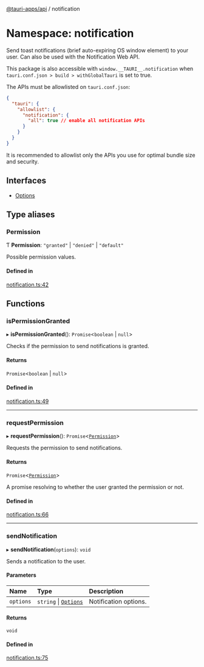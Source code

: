 [@tauri-apps/api](../index.md) / notification

# Namespace: notification

Send toast notifications (brief auto-expiring OS window element) to your user.
Can also be used with the Notification Web API.

This package is also accessible with `window.__TAURI__.notification` when `tauri.conf.json > build > withGlobalTauri` is set to true.

The APIs must be allowlisted on `tauri.conf.json`:
```json
{
  "tauri": {
    "allowlist": {
      "notification": {
        "all": true // enable all notification APIs
      }
    }
  }
}
```
It is recommended to allowlist only the APIs you use for optimal bundle size and security.

## Interfaces

- [Options](../interfaces/notification.Options.md)

## Type aliases

### Permission

Ƭ **Permission**: ``"granted"`` \| ``"denied"`` \| ``"default"``

Possible permission values.

#### Defined in

[notification.ts:42](https://github.com/tauri-apps/tauri/blob/fe0cfea/tooling/api/src/notification.ts#L42)

## Functions

### isPermissionGranted

▸ **isPermissionGranted**(): `Promise`<`boolean` \| ``null``\>

Checks if the permission to send notifications is granted.

#### Returns

`Promise`<`boolean` \| ``null``\>

#### Defined in

[notification.ts:49](https://github.com/tauri-apps/tauri/blob/fe0cfea/tooling/api/src/notification.ts#L49)

___

### requestPermission

▸ **requestPermission**(): `Promise`<[`Permission`](notification.md#permission)\>

Requests the permission to send notifications.

#### Returns

`Promise`<[`Permission`](notification.md#permission)\>

A promise resolving to whether the user granted the permission or not.

#### Defined in

[notification.ts:66](https://github.com/tauri-apps/tauri/blob/fe0cfea/tooling/api/src/notification.ts#L66)

___

### sendNotification

▸ **sendNotification**(`options`): `void`

Sends a notification to the user.

#### Parameters

| Name | Type | Description |
| :------ | :------ | :------ |
| `options` | `string` \| [`Options`](../interfaces/notification.Options.md) | Notification options. |

#### Returns

`void`

#### Defined in

[notification.ts:75](https://github.com/tauri-apps/tauri/blob/fe0cfea/tooling/api/src/notification.ts#L75)
